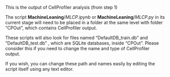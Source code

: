 This is the output of CellProfiler analysis (from step 1)

The script **MachineLeaning**/*MLCP.ipynb* or **MachineLeaning**/*MLCP.py* in its current stage will need to be placed in a folder at the same level with folder “CPOut”, which contains CellProfiler output.

These scripts will also look for files named “DefaultDB_train.db” and “DefaultDB_test.db” , which are SQLite databases, inside “CPOut”. Please consider this if you need to change the name and type of CellProfiler output.

If you wish, you can change these path and names easily by editing the script itself using any text editor.
